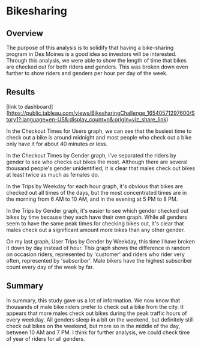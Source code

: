 # Bikesharing 

## Overview

The purpose of this analysis is to solidify that having a bike-sharing program in 
Des Moines is a good idea so investors will be interested. Through this analysis, we were
able to show the length of time that bikes are checked out for both riders and genders.
This was broken down even further to show riders and genders per hour per day of the week.

## Results

[link to dashboard] (https://public.tableau.com/views/BikesharingChallenge_16540571297600/Story1?:language=en-US&:display_count=n&:origin=viz_share_link)

In the Checkout Times for Users graph, we can see that the busiest time to check out a
bike is around midnight and most people who check out a bike only have it for about
40 minutes or less.

In the Checkout Times by Gender graph, I've separated the riders by gender to see who
checks out bikes the most. Although there are several thousand people's gender unidentified,
it is clear that males check out bikes at least twice as much as females do.

In the Trips by Weekday for each hour graph, it's obvious that bikes are checked out all
times of the days, but the most concentrated times are in the morning from 6 AM to 10 AM,
and in the evening at 5 PM to 8 PM.

In the Trips by Gender graph, it's easier to see which gender checked out bikes by time
because they each have their own graph. While all genders seem to have the same peak times
for checking bikes out, it's clear that males check out a significant amount more bikes
than any other gender.

On my last graph, User Trips by Gender by Weekday, this time I have broken it down by day
instead of hour. This graph shows the difference in random on occasion riders, represented 
by 'customer' and riders who rider very often, represented by 'subscriber'. Male bikers
have the highest subscriber count every day of the week by far. 

## Summary

In summary, this study gave us a lot of information. We now know that thousands of male
bike riders prefer to check out a bike from the city. It appears that more males check out
bikes during the peak traffic hours of every weekday. All genders sleep in a bit on the
weekend, but definitely still check out bikes on the weekend, but more so in the middle
of the day, between 10 AM and 7 PM. I think for further analysis, we could check time 
of year of riders for all genders.

